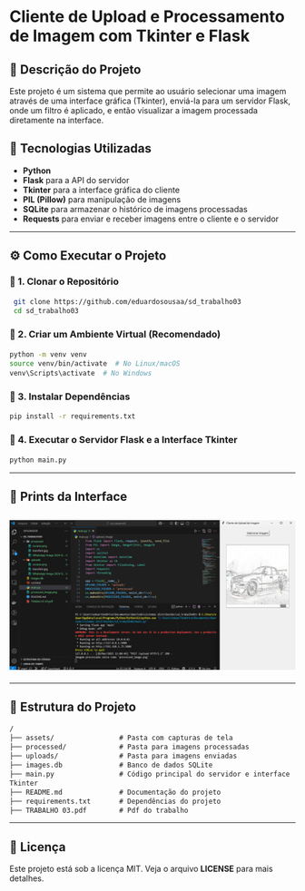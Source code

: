 # Cliente de Upload e Processamento de Imagem com Tkinter e Flask

## 📌 Descrição do Projeto
Este projeto é um sistema que permite ao usuário selecionar uma imagem através de uma interface gráfica (Tkinter), enviá-la para um servidor Flask, onde um filtro é aplicado, e então visualizar a imagem processada diretamente na interface.

## 🚀 Tecnologias Utilizadas
- **Python**
- **Flask** para a API do servidor
- **Tkinter** para a interface gráfica do cliente
- **PIL (Pillow)** para manipulação de imagens
- **SQLite** para armazenar o histórico de imagens processadas
- **Requests** para enviar e receber imagens entre o cliente e o servidor

---

## ⚙️ Como Executar o Projeto

### 📌 1. Clonar o Repositório
```bash
 git clone https://github.com/eduardosousaa/sd_trabalho03
 cd sd_trabalho03
```

### 📌 2. Criar um Ambiente Virtual (Recomendado)
```bash
python -m venv venv
source venv/bin/activate  # No Linux/macOS
venv\Scripts\activate  # No Windows
```

### 📌 3. Instalar Dependências
```bash
pip install -r requirements.txt
```

### 📌 4. Executar o Servidor Flask e a Interface Tkinter
```bash
python main.py
```

---

## 📸 Prints da Interface

![Imagem de Exemplo](assets/img.png)
---

---

## 📜 Estrutura do Projeto
```
/
├── assets/                # Pasta com capturas de tela
├── processed/             # Pasta para imagens processadas
├── uploads/               # Pasta para imagens enviadas
├── images.db              # Banco de dados SQLite
├── main.py                # Código principal do servidor e interface Tkinter
├── README.md              # Documentação do projeto
├── requirements.txt       # Dependências do projeto
├── TRABALHO 03.pdf        # Pdf do trabalho
```

---

## 📄 Licença
Este projeto está sob a licença MIT. Veja o arquivo **LICENSE** para mais detalhes.